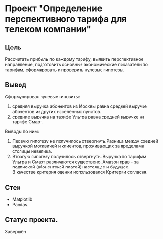 # Проект "Определение перспективного тарифа для телеком компании"

## Цель
Рассчитать прибыль по каждому тарифу, выявить перспективное направление, подготовить основные экономические показатели по тарифам, сформировать и проверить нулевые гипотезы.   
  
## Вывод
Сформулировал нулевые гипозиты: <br>
1) средняя выручка абонентов из Москвы равна средней выручке абонентов из других населённых пунктов. <br>
2) средние выручка на тарифе Ультра равна средней выручке на тарифе Смарт. <br>

Выводы по ним: <br>
1) Первую гипотезу не получилось отвергнуть.Разница между средней выручкой москвичей и клиентов, проживающих за пределами столицы невелика. <br>
2) Вторгую гипотезу получилось отвергнуть. Выручка по тарифам Ультра и Смарт различаются существено. Амазон прав - за подпиской (абонентской платой) настоящее и будущее.<br>
В качестве критерия оценки использовался Критерии согласия.<br>

## Стек
- Matplotlib
- Pandas. 
  
## Статус проекта. 
Завершён
